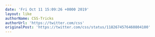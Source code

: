 ```yaml
---
date: 'Fri Oct 11 15:09:26 +0000 2019'
layout: like
authorName: CSS-Tricks
authorUrl: 'https://twitter.com/css'
originalPost: 'https://twitter.com/css/status/1182674576460804100'
---
```

